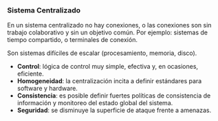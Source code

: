 ### Sistema Centralizado

En un sistema centralizado no hay conexiones, o las conexiones son sin trabajo colaborativo y sin un objetivo común. Por ejemplo: sistemas de tiempo compartido, o terminales de conexión.

Son sistemas difíciles de escalar (procesamiento, memoria, disco).

- **Control**: lógica de control muy simple, efectiva y, en ocasiones, eficiente.
- **Homogeneidad**: la centralización incita a definir estándares para software y hardware.
- **Consistencia**: es posible definir fuertes políticas de consistencia de información y monitoreo del estado global del sistema.
- **Seguridad**: se disminuye la superficie de ataque frente a amenazas.